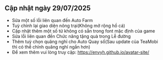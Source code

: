 ## Cập nhật ngày 29/07/2025
- Sửa một số lỗi liên quan đến Auto Farm
- Tuỳ chỉnh lại giao diện nông trại(Không mở rộng hồ cá)
- Cập nhật thêm một số từ không có sẵn trong font mặc định của game
- Sửa lỗi liên quan đến Chức năng tặng quà trong Lễ đường
- Thêm tuỳ chọn quãng nghỉ cho Auto Quay số(Sau update của TeaMobi thì có thể chỉnh quãng nghỉ ngắn hơn)
- Để xem thêm vui lòng truy cập: https://envyh.github.io/avatar-site/